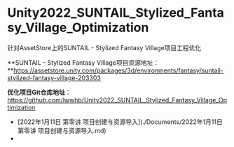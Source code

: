 # Unity2022_SUNTAIL_Stylized_Fantasy_Village_Optimization
针对AssetStore上的SUNTAIL - Stylized Fantasy Village项目工程优化

**SUNTAIL - Stylized Fantasy Village项目资源地址：**https://assetstore.unity.com/packages/3d/environments/fantasy/suntail-stylized-fantasy-village-203303

**优化项目Git仓库地址**：https://github.com/lwwhb/Unity2022_SUNTAIL_Stylized_Fantasy_Village_Optimization

* [2022年1月11日 第零讲 项目创建与资源导入](./Documents/2022年1月11日 第零讲 项目创建与资源导入.md)
* 



